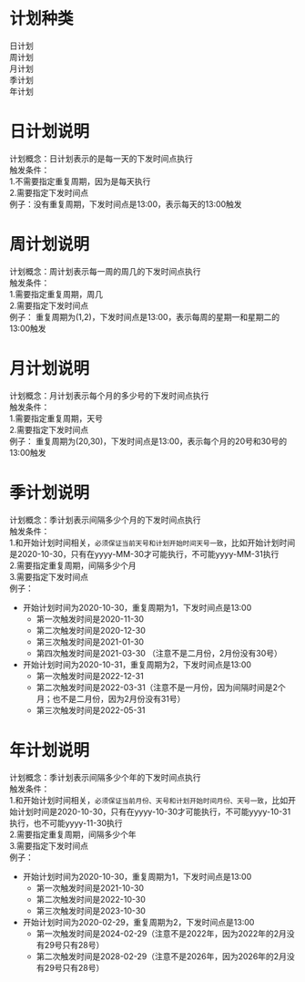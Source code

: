 # 计划种类
日计划  
周计划  
月计划  
季计划  
年计划

# 日计划说明
计划概念：日计划表示的是每一天的下发时间点执行  
触发条件：  
1.不需要指定重复周期，因为是每天执行  
2.需要指定下发时间点  
例子：没有重复周期，下发时间点是13:00，表示每天的13:00触发

# 周计划说明
计划概念：周计划表示每一周的周几的下发时间点执行  
触发条件：  
1.需要指定重复周期，周几  
2.需要指定下发时间点  
例子： 重复周期为(1,2)，下发时间点是13:00，表示每周的星期一和星期二的13:00触发

# 月计划说明
计划概念：月计划表示每个月的多少号的下发时间点执行  
触发条件：  
1.需要指定重复周期，天号  
2.需要指定下发时间点  
例子： 重复周期为(20,30)，下发时间点是13:00，表示每个月的20号和30号的13:00触发

# 季计划说明
计划概念：季计划表示间隔多少个月的下发时间点执行  
触发条件：  
1.和开始计划时间相关，`必须保证当前天号和计划开始时间天号一致`，比如开始计划时间是2020-10-30，只有在yyyy-MM-30才可能执行，不可能yyyy-MM-31执行   
2.需要指定重复周期，间隔多少个月  
3.需要指定下发时间点  
例子：  
* 开始计划时间为2020-10-30，重复周期为1，下发时间点是13:00
  * 第一次触发时间是2020-11-30
  * 第二次触发时间是2020-12-30
  * 第三次触发时间是2021-01-30
  * 第四次触发时间是2021-03-30 （注意不是二月份，2月份没有30号）
* 开始计划时间为2020-10-31，重复周期为2，下发时间点是13:00
  * 第一次触发时间是2022-12-31
  * 第二次触发时间是2022-03-31（注意不是一月份，因为间隔时间是2个月；也不是二月份，因为2月份没有31号）
  * 第三次触发时间是2022-05-31

# 年计划说明
计划概念：季计划表示间隔多少个年的下发时间点执行  
触发条件：  
1.和开始计划时间相关，`必须保证当前月份、天号和计划开始时间月份、天号一致`，比如开始计划时间是2020-10-30，只有在yyyy-10-30才可能执行，不可能yyyy-10-31执行，也不可能yyyy-11-30执行      
2.需要指定重复周期，间隔多少个年  
3.需要指定下发时间点  
例子：
* 开始计划时间为2020-10-30，重复周期为1，下发时间点是13:00
    * 第一次触发时间是2021-10-30
    * 第二次触发时间是2022-10-30
    * 第三次触发时间是2023-10-30
* 开始计划时间为2020-02-29，重复周期为2，下发时间点是13:00
    * 第一次触发时间是2024-02-29（注意不是2022年，因为2022年的2月没有29号只有28号）
    * 第二次触发时间是2028-02-29（注意不是2026年，因为2026年的2月没有29号只有28号）

